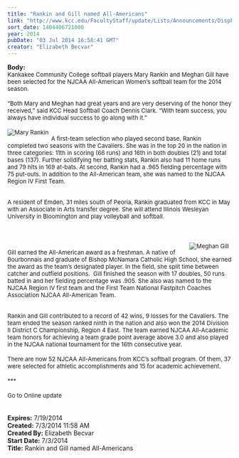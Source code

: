 ```yaml
---
title: "Rankin and Gill named All-Americans"
link: "http://www.kcc.edu/FacultyStaff/update/Lists/Announcements/DispForm.aspx?ID=1558"
sort_date: 1404406721000
year: 2014
pubDate: "03 Jul 2014 16:58:41 GMT"
creator: "Elizabeth Becvar"
---
```


<div><b>Body:</b> <div class="ExternalClass99606B4F15534CA09B5DC77FB56D3D1E">
<div><font size="2">Kankakee Community College softball players Mary Rankin and Meghan Gill have been selected for the NJCAA All-American Women’s softball team for the 2014 season.</font></div>
<div><br /><font size="2">“Both Mary and Meghan had great years and are very deserving of the honor they received,” said KCC Head Softball Coach Dennis Clark. “With team success, you always have individual success to go along with it.”</font></div>
<div><br />
<div style="float:left;margin-right:6px"><font size="2"><img alt="Mary Rankin" src="/FacultyStaff/update/PublishingImages/Mary_Rankin_update.jpg" /></font></div>
<p><font size="2">A first-team selection who played second base, Rankin completed two seasons with the Cavaliers. She was in the top 20 in the nation in three categories: 11th in scoring (66 runs) and 16th in both doubles (21) and total bases (137). Further solidifying her batting stats, Rankin also had 11 home runs and 79 hits in 169 at-bats. At second, Rankin had a .965 fielding percentage with 75 put-outs. In addition to the All-American team, she was named to the NJCAA Region IV First Team.</font></p></div>
<div><br /><font size="2">A resident of Emden, 31 miles south of Peoria, Rankin graduated from KCC in May with an Associate in Arts transfer degree. She will attend Illinois Wesleyan University in Bloomington and play volleyball and softball.</font></div>
<div><font size="2"></font> </div>
<div> </div>
<div><br />
<div style="float:right;margin-right:6px"><font size="2"><img alt="Meghan Gill" src="/FacultyStaff/update/PublishingImages/Meghan_Gill_update.jpg" /></font></div>
<p><font size="2">Gill earned the All-American award as a freshman. A native of Bourbonnais and graduate of Bishop McNamara Catholic High School, she earned the award as the team’s designated player. In the field, she split time between catcher and outfield positions.  Gill finished the season with 17 doubles, 50 runs batted in and her fielding percentage was .905. She also was named to the NJCAA Region IV first team and the First Team National Fastpitch Coaches Association NJCAA All-American Team.</font></p></div>
<div><br /><font size="2">Rankin and Gill contributed to a record of 42 wins, 9 losses for the Cavaliers. The team ended the season ranked ninth in the nation and also won the 2014 Division II District C Championship, Region 4 East. The team earned NJCAA All-Academic team honors for achieving a team grade point average above 3.0 and also played in the NJCAA national tournament for the 16th consecutive year.</font></div>
<div><br /><font size="2">There are now 52 NJCAA All-Americans from KCC’s softball program. Of them, 37 were selected for athletic accomplishments and 15 for academic achievement.</font></div>
<div><font size="2"></font> </div>
<div><font size="2">***</font></div>
<div><font size="2"></font> </div>
<div><font size="2">Go to Online update</font></div>
<div> </div>
<div> </div></div></div>
<div><b>Expires:</b> 7/19/2014</div>
<div><b>Created:</b> 7/3/2014 11:58 AM</div>
<div><b>Created By:</b> Elizabeth Becvar</div>
<div><b>Start Date:</b> 7/3/2014</div>
<div><b>Title:</b> Rankin and Gill named All-Americans</div>
